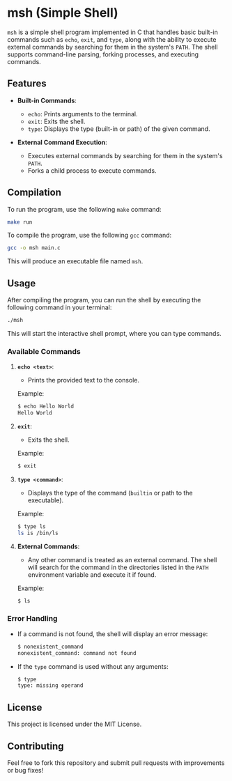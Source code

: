 # msh (Simple Shell)

`msh` is a simple shell program implemented in C that handles basic built-in commands such as `echo`, `exit`, and `type`, along with the ability to execute external commands by searching for them in the system's `PATH`. The shell supports command-line parsing, forking processes, and executing commands.

## Features

- **Built-in Commands**: 
  - `echo`: Prints arguments to the terminal.
  - `exit`: Exits the shell.
  - `type`: Displays the type (built-in or path) of the given command.
  
- **External Command Execution**: 
  - Executes external commands by searching for them in the system's `PATH`.
  - Forks a child process to execute commands.

## Compilation
To run the program, use the following `make` command:
```bash
make run
```

To compile the program, use the following `gcc` command:

```bash
gcc -o msh main.c
```

This will produce an executable file named `msh`.

## Usage

After compiling the program, you can run the shell by executing the following command in your terminal:

```bash
./msh
```

This will start the interactive shell prompt, where you can type commands.

### Available Commands

1. **`echo <text>`**:
   - Prints the provided text to the console.
   
   Example:
   ```bash
   $ echo Hello World
   Hello World
   ```

2. **`exit`**:
   - Exits the shell.

   Example:
   ```bash
   $ exit
   ```

3. **`type <command>`**:
   - Displays the type of the command (`builtin` or path to the executable).
   
   Example:
   ```bash
   $ type ls
   ls is /bin/ls
   ```

4. **External Commands**:
   - Any other command is treated as an external command. The shell will search for the command in the directories listed in the `PATH` environment variable and execute it if found.
   
   Example:
   ```bash
   $ ls
   ```

### Error Handling

- If a command is not found, the shell will display an error message:
  ```bash
  $ nonexistent_command
  nonexistent_command: command not found
  ```

- If the `type` command is used without any arguments:
  ```bash
  $ type
  type: missing operand
  ```

## License

This project is licensed under the MIT License.

## Contributing

Feel free to fork this repository and submit pull requests with improvements or bug fixes!
